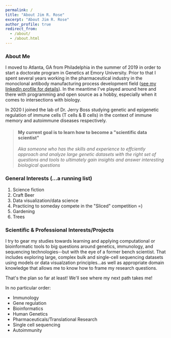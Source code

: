 ```yaml
---
permalink: /
title: "About Jim R. Rose"
excerpt: "About Jim R. Rose"
author_profile: true
redirect_from:
  - /about/
  - /about.html
---
```


### About Me

I moved to Atlanta, GA from Philadelphia in the summer of 2019 in order to start a doctorate program in Genetics at Emory University.
Prior to that I spent several years working in the pharmaceutical industry in the monoclonal antibody manufacturing process development field ([see my linkedIn profile for details](https://www.linkedin.com/in/james-r-rose-85b70023/)). In the meantime I've played around here and there with programming and open source as a hobby, especially when it comes to intersections with biology.

In 2020 I joined the lab of Dr. Jerry Boss studying genetic and epigenetic regulation of immune cells (T cells & B cells) in the context of immune memory and autoimmune diseases respectively.

>#### My current goal is to learn how to become a "scientific data scientist"
>*Aka someone who has the skills and experience to effciently approach and analyze large genetic datasets with the right set of questions and tools to ultimately gain insights and answer interesting biological questions*

### General  Interests (...a running list)

1. Science fiction
2. Craft Beer
3. Data visualization/data science
4. Practicing to someday compete in the "Sliced" competition =)
5. Gardening
6. Trees

### Scientific & Professional Interests/Projects
I try to gear my studies towards learning and applying computational or bioinformatic tools to big questions around genetics, immunology, and sequencing technologies--but with the eye of a former bench scientist. That includes exploring large, complex bulk and single-cell sequencing datasets using models or data visualzation principles...as well as appropriate domain knowledge that allows me to know how to frame my research questions.

That's the plan so far at least! We'll see where my next path takes me!

In no particular order:

- Immunology
- Gene regulation
- Bioinformatics
- Human Genetics
- Pharmaceuticals/Translational Research
- Single cell sequencing
- Autoimmunity

